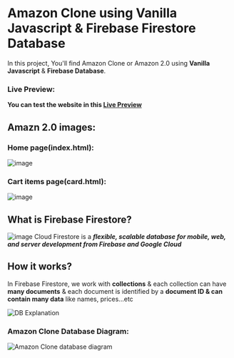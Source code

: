 # Amazon Clone using Vanilla Javascript & Firebase Firestore Database
In this project, You'll find Amazon Clone or Amazon 2.0 using **Vanilla Javascript** & **Firebase Database**.
### Live Preview:
**You can test the website in this [Live Preview](https://amazoncloneee.netlify.app/index.html)**
## Amazn 2.0 images:
### Home page(index.html):

![image](https://user-images.githubusercontent.com/24440328/131006765-c8ece587-af26-4f0a-a6e2-cf93f0d2d06c.png)

### Cart items page(card.html):

![image](https://user-images.githubusercontent.com/24440328/131006893-4edc63ac-7fb1-429a-9106-1a3ababc05c8.png)

## What is Firebase Firestore?

![image](https://user-images.githubusercontent.com/24440328/131005165-3f97792e-09c8-4421-9867-aecfa2b97e6b.png)
Cloud Firestore is a ***flexible, scalable database for mobile, web, and server development from Firebase and Google Cloud***
## How it works?
In Firebase Firestore, we work with **collections** & each collection can have **many documents** & each document is identified by a **document ID & can contain many data** like names, prices...etc

![DB Explanation](https://user-images.githubusercontent.com/24440328/131006301-db24763a-c8e2-4be2-82c6-5620725b0b10.jpg)
### Amazon Clone Database Diagram:

![Amazon Clone database diagram](https://user-images.githubusercontent.com/24440328/131006267-fa6e884d-206d-4f67-9b6b-af0c938aa5c1.PNG)


